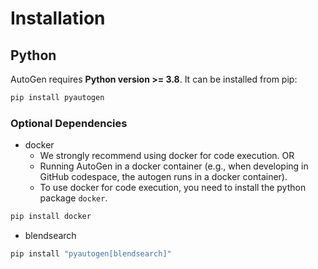# Installation

## Python

AutoGen requires **Python version >= 3.8**. It can be installed from pip:

```bash
pip install pyautogen
```
<!--
or conda:
```
conda install pyautogen -c conda-forge
``` -->

### Optional Dependencies
* docker
  - We strongly recommend using docker for code execution. OR 
  - Running AutoGen in a docker container (e.g., when developing in GitHub codespace, the autogen runs in a docker container).
  - To use docker for code execution, you need to install the python package `docker`.
```bash
pip install docker
```

* blendsearch
```bash
pip install "pyautogen[blendsearch]"
```
